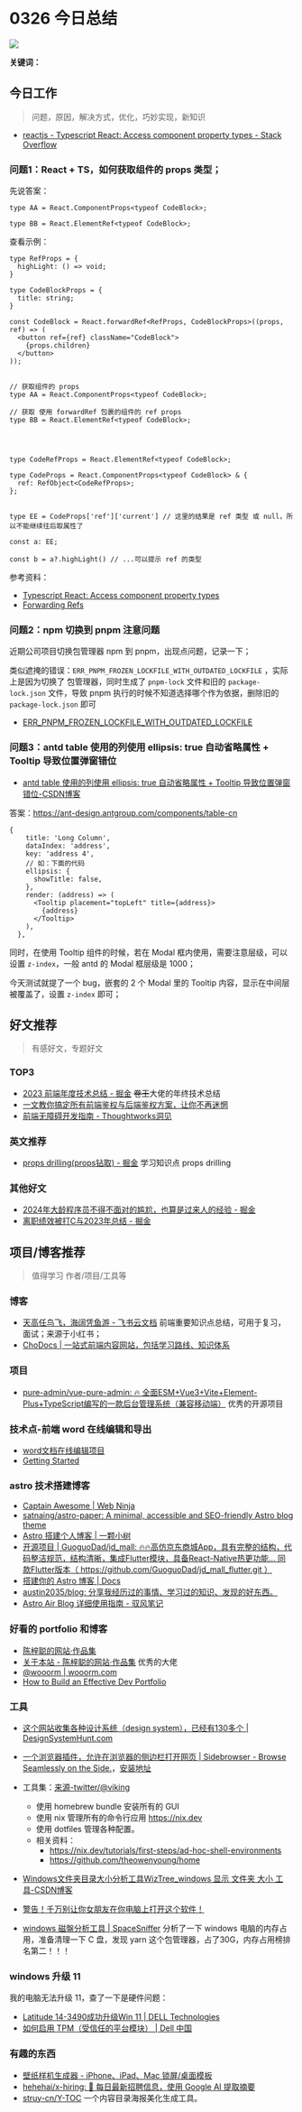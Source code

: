 
# 0326 今日总结


![](https://cn.bing.com/th?id=OHR.HangRaiVietnam_EN-US2418713642_UHD.jpg)

**关键词：** 


## 今日工作
> 问题，原因，解决方式，优化，巧妙实现，新知识

- [reactjs - Typescript React: Access component property types - Stack Overflow](https://stackoverflow.com/questions/43230765/typescript-react-access-component-property-types)
### 问题1：React + TS，如何获取组件的 props 类型；

先说答案：

```tsx
type AA = React.ComponentProps<typeof CodeBlock>;

type BB = React.ElementRef<typeof CodeBlock>;
```

查看示例：


```tsx
type RefProps = {
  highLight: () => void;
}

type CodeBlockProps = {
  title: string;
}

const CodeBlock = React.forwardRef<RefProps, CodeBlockProps>((props, ref) => (
  <button ref={ref} className="CodeBlock">
    {props.children}
  </button>
));


// 获取组件的 props
type AA = React.ComponentProps<typeof CodeBlock>;

// 获取 使用 forwardRef 包裹的组件的 ref props
type BB = React.ElementRef<typeof CodeBlock>;




type CodeRefProps = React.ElementRef<typeof CodeBlock>;

type CodeProps = React.ComponentProps<typeof CodeBlock> & {
  ref: RefObject<CodeRefProps>;
};


type EE = CodeProps['ref']['current'] // 这里的结果是 ref 类型 或 null，所以不能继续往后取属性了

const a: EE;

const b = a?.highLight() // ...可以提示 ref 的类型

```

参考资料：

- [Typescript React: Access component property types](https://stackoverflow.com/questions/43230765/typescript-react-access-component-property-types)
- [Forwarding Refs](https://legacy.reactjs.org/docs/forwarding-refs.html)


### 问题2：npm 切换到 pnpm 注意问题

近期公司项目切换包管理器 npm 到 pnpm，出现点问题，记录一下；

类似遮掩的错误：`ERR_PNPM_FROZEN_LOCKFILE_WITH_OUTDATED_LOCKFILE` ，实际上是因为切换了 包管理器，同时生成了 `pnpm-lock` 文件和旧的 `package-lock.json` 文件，导致 pnpm 执行的时候不知道选择哪个作为依据，删除旧的 `package-lock.json` 即可

- [ERR_PNPM_FROZEN_LOCKFILE_WITH_OUTDATED_LOCKFILE](https://www.jianshu.com/p/0b32927caae0)

### 问题3：antd table 使用的列使用 ellipsis: true 自动省略属性 + Tooltip 导致位置弹窗错位

- [antd table 使用的列使用 ellipsis: true 自动省略属性 + Tooltip 导致位置弹窗错位-CSDN博客](https://blog.csdn.net/weixin_40795574/article/details/113929237)

答案：https://ant-design.antgroup.com/components/table-cn

```tsx
{
    title: 'Long Column',
    dataIndex: 'address',
    key: 'address 4',
    // 如：下面的代码
    ellipsis: {
      showTitle: false,
    },
    render: (address) => (
      <Tooltip placement="topLeft" title={address}>
        {address}
      </Tooltip>
    ),
  },
```

同时，在使用 Tooltip 组件的时候，若在 Modal 框内使用，需要注意层级，可以设置 `z-index`，一般 antd 的 Modal 框层级是 1000；

今天测试就提了一个 bug，嵌套的 2 个 Modal 里的 Tooltip 内容，显示在中间层被覆盖了，设置 `z-index` 即可；



## 好文推荐
> 有感好文，专题好文

### TOP3

- [2023 前端年度技术总结 - 掘金](https://juejin.cn/post/7318561797451939881) ~~卷王~~大佬的年终技术总结
- [一文教你搞定所有前端鉴权与后端鉴权方案，让你不再迷惘](https://juejin.cn/post/7129298214959710244)
- [前端无障碍开发指南 - Thoughtworks洞见](https://insights.thoughtworks.cn/front-end-development-web-accessibility-guide/)


### 英文推荐

- [props drilling(props钻取) - 掘金](https://juejin.cn/post/7041893274566524958) 学习知识点 props drilling


### 其他好文

- [2024年大龄程序员不得不面对的尴尬，也算是过来人的经验 - 掘金](https://juejin.cn/post/7343902139821785124?searchId=20240316202938C90B0A7501A292AA5533)
- [离职绩效被打C与2023年总结 - 掘金](https://juejin.cn/post/7336761948065529907)





## 项目/博客推荐
> 值得学习 作者/项目/工具等

### 博客

- [⁢天高任鸟飞，海阔凭鱼游 - 飞书云文档](https://r9pwpn536h.feishu.cn/docs/doccnKYAm5eIdsMdcrPEqegntAd) 前端重要知识点总结，可用于复习，面试；来源于小红书；
- [ChoDocs | 一站式前端内容网站，包括学习路线、知识体系](https://chodocs.cn/)

### 项目




- [pure-admin/vue-pure-admin: 🔥 全面ESM+Vue3+Vite+Element-Plus+TypeScript编写的一款后台管理系统（兼容移动端）](https://github.com/pure-admin/vue-pure-admin) 优秀的开源项目

### 技术点-前端 word 在线编辑和导出

- [word文档在线编辑项目](https://gitee.com/huangshuxin/word-online)
- [Getting Started](https://docx.js.org/#/)


### astro 技术搭建博客

- [Captain Awesome | Web Ninja](https://blogster-sleek.netlify.app/)
- [satnaing/astro-paper: A minimal, accessible and SEO-friendly Astro blog theme](https://github.com/satnaing/astro-paper)
- [Astro 搭建个人博客 | 一颗小树](https://xiaoshu.zhubai.love/posts/2236736097726132224)
- [开源项目 | GuoguoDad/jd_mall: 🔥🔥高仿京东商城App，具有完整的结构，代码整洁规范，结构清晰，集成Flutter模块，具备React-Native热更功能... 同款Flutter版本（ https://github.com/GuoguoDad/jd_mall_flutter.git ）](https://github.com/GuoguoDad/jd_mall)
- [搭建你的 Astro 博客 | Docs](https://docs.astro.build/zh-cn/tutorial/0-introduction/)
- [austin2035/blog: 分享我经历过的事情、学习过的知识、发现的好东西。](https://github.com/austin2035/blog)
- [Astro Air Blog 详细使用指南 - 驭风笔记](http://localhost:3000/posts/astro-air-blog-guide)

### 好看的 portfolio 和博客

- [陈梓聪的网站·作品集](https://leoku.dev/)
- [关于本站 - 陈梓聪的网站·作品集](https://leoku.dev/about) 优秀的大佬
- [@wooorm | wooorm.com](https://wooorm.com/)
- [How to Build an Effective Dev Portfolio](https://www.joshwcomeau.com/effective-portfolio/download-book/)

### 工具
- [这个网站收集各种设计系统（design system），已经有130多个 | DesignSystemHunt.com](https://www.designsystemhunt.com/?next=2)
- [一个浏览器插件，允许在浏览器的侧边栏打开网页 | Sidebrowser - Browse Seamlessly on the Side.](https://www.sidebrowser.xyz/)，[安装地址](https://chromewebstore.google.com/detail/sidebartab-pin-chatgpt-or/acghhljehhigfeinngmggkpgbacpikfe)
- 工具集：[来源-twitter/@viking](https://twitter.com/vikingmute/status/1769540841553772726)
  * 使用 homebrew bundle 安装所有的 GUI
  * 使用 nix 管理所有的命令行应用 https://nix.dev
  * 使用 dotfiles  管理各种配置。
  * 相关资料： 
    * https://nix.dev/tutorials/first-steps/ad-hoc-shell-environments
    * https://github.com/theowenyoung/home

- [Windows文件夹目录大小分析工具WizTree_windows 显示 文件夹 大小 工具-CSDN博客](https://blog.csdn.net/moshowgame/article/details/134389465)
- [警告！千万别让你女朋友在你电脑上打开这个软件！](https://mp.weixin.qq.com/s?__biz=MzU2NTAzNzYzMg==&mid=2247486394&idx=1&sn=6eeb42a1c169e0322794563c3acb4832&chksm=fc409495cb371d8311be016d48c56ca3b3ff4f1eeba856392fa4df8ee469bc5a5b0aa4a97b1a&scene=21#wechat_redirect)
- [windows 磁盤分析工具 | SpaceSniffer](https://github.com/redtrillix/SpaceSniffer) 分析了一下 windows 电脑的内存占用，准备清理一下 C 盘，发现 yarn 这个包管理器，占了30G，内存占用榜排名第二！！！


### windows 升级 11

我的电脑无法升级 11，查了一下是硬件问题：

- [‎Latitude 14-3490成功升级Win 11 | DELL Technologies](https://www.dell.com/community/zh/conversations/latitude-%E7%AC%94%E8%AE%B0%E6%9C%AC/latitude-14-3490%E6%88%90%E5%8A%9F%E5%8D%87%E7%BA%A7win-11/647f9783f4ccf8a8dea821e7#M1051)
- [如何启用 TPM（受信任的平台模块） | Dell 中国](https://www.dell.com/support/kbdoc/zh-cn/000189676/windows-10-%E5%A6%82%E4%BD%95-%E5%90%AF%E7%94%A8-tpm-%E5%8F%97%E4%BF%A1%E4%BB%BB%E7%9A%84-%E5%B9%B3%E5%8F%B0-%E6%A8%A1%E5%9D%97)


### 有趣的东西

- [壁纸样机生成器 - iPhone、iPad、Mac 锁屏/桌面模板](https://mjcn.club/)
- [hehehai/x-hiring: 🤗 每日最新招聘信息，使用 Google AI 提取摘要](https://github.com/hehehai/x-hiring)
- [struy-cn/Y-TOC](https://github.com/struy-cn/Y-TOC) 一个内容目录海报美化生成工具。